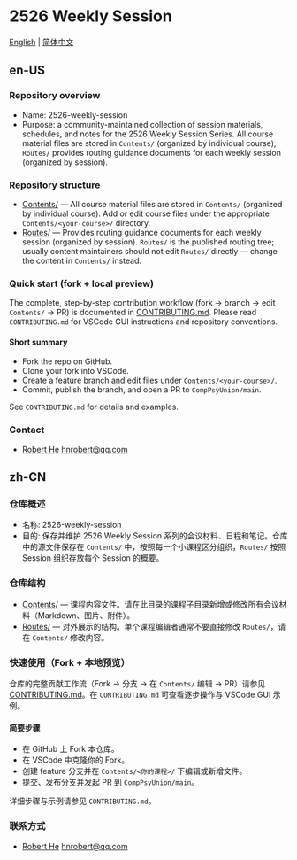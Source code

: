 # 2526 Weekly Session

[English](#en-us) | [简体中文](#zh-cn)

## en-US

### Repository overview

- Name: 2526-weekly-session
- Purpose: a community-maintained collection of session materials, schedules, and notes for the 2526 Weekly Session Series. All course material files are stored in `Contents/` (organized by individual course); `Routes/` provides routing guidance documents for each weekly session (organized by session).

### Repository structure

- [Contents/](./Contents/) — All course material files are stored in `Contents/` (organized by individual course). Add or edit course files under the appropriate `Contents/<your-course>/` directory.
- [Routes/](./Routes/) — Provides routing guidance documents for each weekly session (organized by session). `Routes/` is the published routing tree; usually content maintainers should not edit `Routes/` directly — change the content in `Contents/` instead.

### Quick start (fork + local preview)

The complete, step-by-step contribution workflow (fork → branch → edit `Contents/` → PR) is documented in [CONTRIBUTING.md](./CONTRIBUTING.md). Please read `CONTRIBUTING.md` for VSCode GUI instructions and repository conventions.

#### Short summary

- Fork the repo on GitHub.
- Clone your fork into VSCode.
- Create a feature branch and edit files under `Contents/<your-course>/`.
- Commit, publish the branch, and open a PR to `CompPsyUnion/main`.

See `CONTRIBUTING.md` for details and examples.

### Contact

- [Robert He](https://github.com/hnrobert) [hnrobert@qq.com](mailto:hnrobert@qq.com)

## zh-CN

### 仓库概述

- 名称: 2526-weekly-session
- 目的: 保存并维护 2526 Weekly Session 系列的会议材料、日程和笔记。仓库中的源文件保存在 `Contents/` 中，按照每一个小课程区分组织，`Routes/` 按照 Session 组织存放每个 Session 的概要。

### 仓库结构

- [Contents/](./Contents/) — 课程内容文件。请在此目录的课程子目录新增或修改所有会议材料（Markdown、图片、附件）。
- [Routes/](./Routes/) — 对外展示的结构。单个课程编辑者通常不要直接修改 `Routes/`，请在 `Contents/` 修改内容。

### 快速使用（Fork + 本地预览）

仓库的完整贡献工作流（Fork → 分支 → 在 `Contents/` 编辑 → PR）请参见 [CONTRIBUTING.md](./CONTRIBUTING.md)。在 `CONTRIBUTING.md` 可查看逐步操作与 VSCode GUI 示例。

#### 简要步骤

- 在 GitHub 上 Fork 本仓库。
- 在 VSCode 中克隆你的 Fork。
- 创建 feature 分支并在 `Contents/<你的课程>/` 下编辑或新增文件。
- 提交、发布分支并发起 PR 到 `CompPsyUnion/main`。

详细步骤与示例请参见 `CONTRIBUTING.md`。

### 联系方式

- [Robert He](https://github.com/hnrobert) [hnrobert@qq.com](mailto:hnrobert@qq.com)

